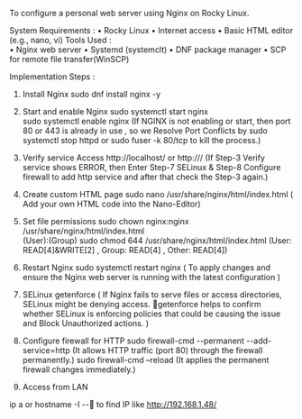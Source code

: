 To configure a personal web server using Nginx on Rocky Linux.

System Requirements :
•	Rocky Linux
•	Internet access 
•	Basic HTML editor (e.g., nano, vi)
Tools Used :   
•	Nginx web server
•	Systemd (systemclt)
•	DNF package manager
•	SCP for remote file transfer(WinSCP)
 
Implementation Steps :
1.	Install Nginx
sudo dnf install nginx -y
2.	Start and enable Nginx
sudo systemctl start nginx  
sudo systemctl enable nginx
(If NGINX is not enabling or start, then port 80 or 443 is already in use , so we Resolve Port Conflicts by sudo systemctl stop httpd or sudo fuser -k 80/tcp  to kill the process.)
3.	Verify service
Access http://localhost/ or http://<your-IP>/
(If Step-3 Verify service shows ERROR, then Enter Step-7 SELinux & Step-8 Configure firewall  to add http service and after that check the Step-3 again.)
4.	Create custom HTML page
sudo nano /usr/share/nginx/html/index.html
( Add your own HTML code into the Nano-Editor)
5.	Set file permissions
sudo chown nginx:nginx /usr/share/nginx/html/index.html  
                     (User):(Group)
sudo chmod 644 /usr/share/nginx/html/index.html
   (User: READ[4]&WRITE[2] , Group: READ[4] , Other: READ[4])
6.	Restart Nginx
sudo systemctl restart nginx
( To apply changes and ensure the Nginx web server is running with the latest configuration )
7.	SELinux
getenforce
( If Nginx fails to serve files or access directories, SELinux might be denying access. 
getenforce helps to confirm whether SELinux is enforcing policies that could be causing the issue and Block Unauthorized actions. )
8.	Configure firewall for HTTP
sudo firewall-cmd --permanent --add-service=http 
(It allows HTTP traffic (port 80) through the firewall permanently.)
sudo firewall-cmd –reload
(It applies the permanent firewall changes immediately.)

9.	Access from LAN

  ip a or hostname -I    -- to find IP like http://192.168.1.48/
